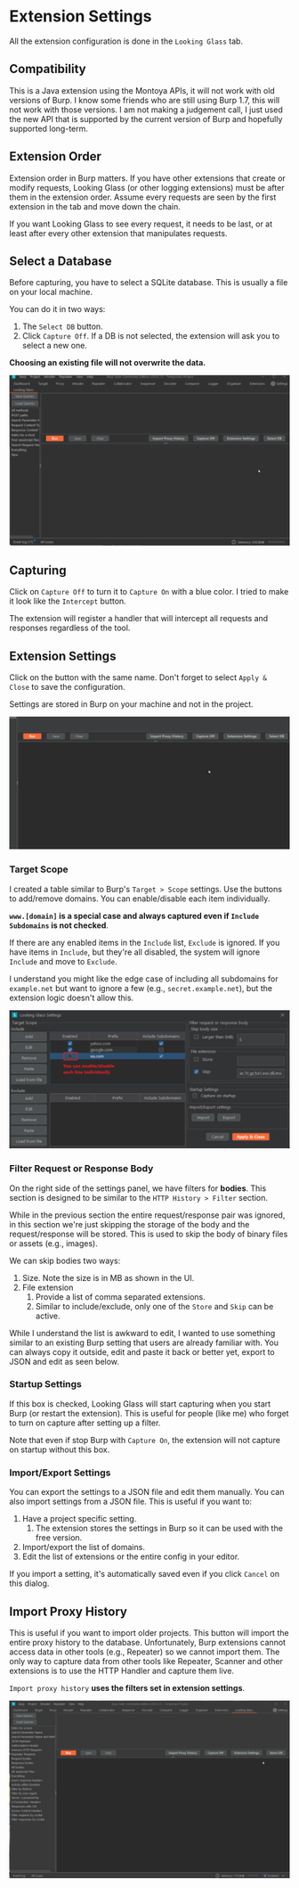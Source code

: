 # Extension Settings
All the extension configuration is done in the `Looking Glass` tab.

## Compatibility
This is a Java extension using the Montoya APIs, it will not work with old
versions of Burp. I know some friends who are still using Burp 1.7, this will not
work with those versions. I am not making a judgement call, I just used the new
API that is supported by the current version of Burp and hopefully supported
long-term.

## Extension Order
Extension order in Burp matters. If you have other extensions that create or
modify requests, Looking Glass (or other logging extensions) must be after them
in the extension order. Assume every requests are seen by the first extension in
the tab and move down the chain.

If you want Looking Glass to see every request, it needs to be last, or at least
after every other extension that manipulates requests.

## Select a Database
Before capturing, you have to select a SQLite database. This is usually a file
on your local machine.

You can do it in two ways:

1. The `Select DB` button.
2. Click `Capture Off`. If a DB is not selected, the extension will ask you to select a new one.

**Choosing an existing file will not overwrite the data.**

![select db](/.github/01-selectdb.gif)

## Capturing
Click on `Capture Off` to turn it to `Capture On` with a blue color. I tried to
make it look like the `Intercept` button.

The extension will register a handler that will intercept all requests and
responses regardless of the tool.

## Extension Settings
Click on the button with the same name. Don't forget to select `Apply & Close`
to save the configuration.

Settings are stored in Burp on your machine and not in the project.

![settings](/.github/10-settings.gif)

### Target Scope
I created a table similar to Burp's `Target > Scope` settings. Use the buttons
to add/remove domains. You can enable/disable each item individually.

**`www.[domain]` is a special case and always captured even if
`Include Subdomains` is not checked**.

If there are any enabled items in the `Include` list, `Exclude` is ignored. If
you have items in `Include`, but they're all disabled, the system will ignore
`Include` and move to `Exclude`. 

I understand you might like the edge case of including all subdomains for
`example.net` but want to ignore a few (e.g., `secret.example.net`), but the
extension logic doesn't allow this.

![include/exclude](/.github/02-include-exclude.png)

### Filter Request or Response Body
On the right side of the settings panel, we have filters for **bodies**. This
section is designed to be similar to the `HTTP History > Filter` section.

While in the previous section the entire request/response pair was ignored, in
this section we're just skipping the storage of the body and the
request/response will be stored. This is used to skip the body of binary files
or assets (e.g., images).

We can skip bodies two ways:

1. Size. Note the size is in MB as shown in the UI.
2. File extension
    1. Provide a list of comma separated extensions.
    2. Similar to include/exclude, only one of the `Store` and `Skip` can be active.

While I understand the list is awkward to edit, I wanted to use something
similar to an existing Burp setting that users are already familiar with. You
can always copy it outside, edit and paste it back or better yet, export to JSON
and edit as seen below.

### Startup Settings
If this box is checked, Looking Glass will start capturing when you start Burp
(or restart the extension). This is useful for people (like me) who forget to
turn on capture after setting up a filter.

Note that even if stop Burp with `Capture On`, the extension will not capture on
startup without this box.

### Import/Export Settings
You can export the settings to a JSON file and edit them manually. You can also
import settings from a JSON file. This is useful if you want to:

1. Have a project specific setting.
    1. The extension stores the settings in Burp so it can be used with the free version.
2. Import/export the list of domains.
3. Edit the list of extensions or the entire config in your editor.

If you import a setting, it's automatically saved even if you click `Cancel` on
this dialog.

## Import Proxy History
This is useful if you want to import older projects. This button will import the
entire proxy history to the database. Unfortunately, Burp extensions cannot
access data in other tools (e.g., Repeater) so we cannot import them. The only
way to capture data from other tools like Repeater, Scanner and other extensions
is to use the HTTP Handler and capture them live.

`Import proxy history` **uses the filters set in extension settings**.

![import proxy history](/.github/09-import-history.gif)